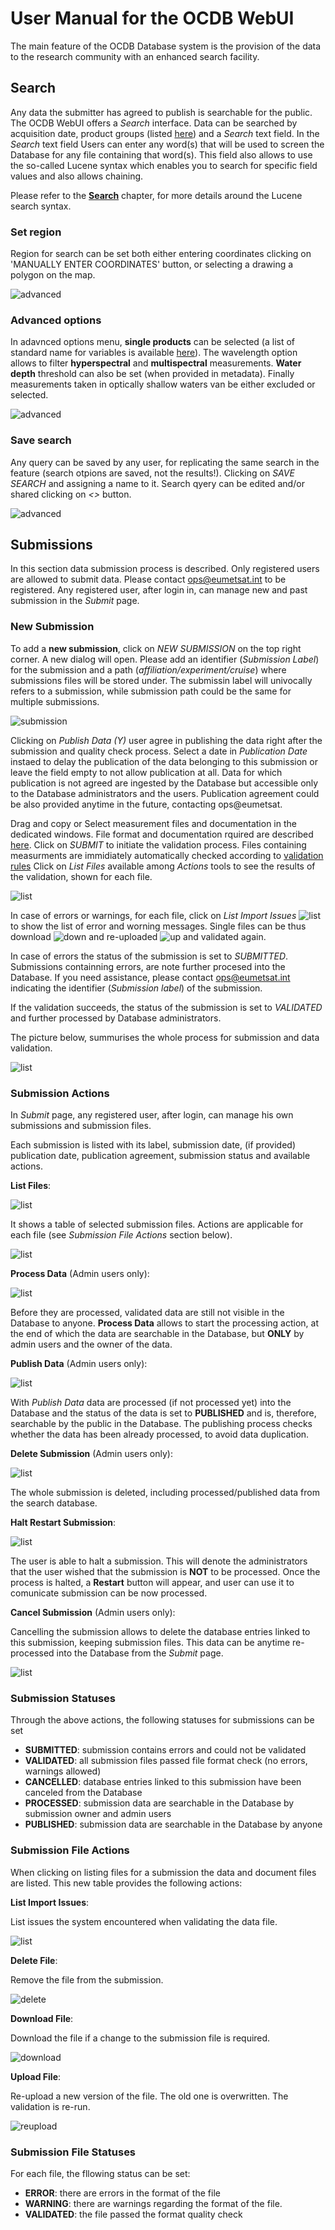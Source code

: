 # User Manual for the OCDB WebUI

The main feature of the OCDB Database system is the provision of the data to the research community with an enhanced search facility. 


## Search

Any data the submitter has agreed to publish is searchable for the public. 
The OCDB WebUI offers a _Search_ interface. 
Data can be searched by acquisition date, product groups (listed [here](ocdb-search.md#groups)) and a _Search_ text field. In the _Search_ text field Users can enter any word(s) that will be used to screen the Database for any file containing that word(s). This field also allows to use the so-called Lucene syntax which enables you to search for specific field values and also allows chaining.

Please refer to the [__Search__](ocdb-search.md) chapter, for more details around the Lucene search syntax.

### Set region
Region for search can be set both either entering coordinates clicking on 'MANUALLY ENTER COORDINATES' button, or selecting a drawing a polygon on the map.

![advanced](docs/source/static/webui/select_region.png)

### Advanced options

In adavnced options menu, __single products__ can be selected (a list of standard name for variables is available [here](ocdb-standard-field-unit.md)). The wavelength option allows to filter __hyperspectral__ and __multispectral__ measurements. __Water depth__ threshold can also be set (when provided in metadata). Finally measurements taken in optically shallow waters van be either excluded or selected. 

![advanced](docs/source/static/webui/advanced_options.png)

### Save search
Any query can be saved by any user, for replicating the same search in the feature (search otpions are saved, not the results!). Clicking on _SAVE SEARCH_ and assigning a name to it. Search qyery can be edited and/or shared clicking on _<>_ button.

![advanced](docs/source/static/webui/save_search.png)

## Submissions

In this section data submission process is described.
Only registered users are allowed to submit data. Please contact ops@eumetsat.int to be registered. 
Any registered user, after login in, can manage new and past submission in the _Submit_ page.

### New Submission

To add a __new submission__, click on _NEW SUBMISSION_ on the top right corner.
A new dialog will open. Please add an identifier (_Submission Label_) for the submission and a path (_affiliation/experiment/cruise_)
where submissions files will be stored under. The submissin label will univocally refers to a submission, while submission path could be the same for multiple submissions.

![submission](docs/source/static/webui/submission_dialog.png)

Clicking on _Publish Data (Y)_ user agree in publishing the data right after the submission and quality check process. 
Select a date in _Publication Date_ instaed to delay the publication of the data belonging to this submission or leave the field empty to not allow publication at all.
Data for which publication is not agreed are ingested by the Database but accessible only to the Database administrators and the users. Publication agreement could be also provided anytime in the future, contacting ops@eumetsat.

Drag and copy or Select measurement files and documentation in the dedicated windows. File format and documentation rquired are described [here](ocdb-submission-format.md).
Click on _SUBMIT_ to initiate the validation process.
Files containing measurments are immidiately automatically checked according to [validation rules](ocdb-validation-rules.md)
Click on _List Files_ available among _Actions_ tools to see the results of the validation, shown for each file.

![list](docs/source/static/webui/list_ex.png)

In case of errors or warnings, for each file, click on _List Import Issues_ ![list](docs/source/static/webui/list.png) to show the list of error and worning messages.
Single files can be thus download ![down](docs/source/static/webui/download.png) and re-uploaded ![up](docs/source/static/webui/upload.png) and validated again.

In case of errors the status of the submission is set to _SUBMITTED_. Submissions containning errors, are note further procesed into the Database. If you need assistance, please contact ops@eumetsat.int indicating the identifier (_Submission label_) of the submission. 

If the validation succeeds, the status of the submission is set to _VALIDATED_ and further processed by Database administrators.

The picture below, summurises the whole process for submission and data validation.

![list](docs/source/static/webui/submission_process.png)

### Submission Actions 
In _Submit_ page, any registered user, after login, can manage his own submissions and submission files.

Each submission is listed with its label, submission date, (if provided) publication date, publication agreement, submission status and available actions.

__List Files__: 

![list](docs/source/static/webui/list.png)

It shows a table of selected submission files. Actions are applicable for each file (see _Submission File Actions_ section below).

![list](docs/source/static/webui/list_ex.png)

__Process Data__ (Admin users only):

![list](docs/source/static/webui/process.png)

Before they are processed, validated data are still not visible in the Database to anyone. __Process Data__ allows to start the processing action, at the end of which the data are searchable in the Database, but __ONLY__ by admin users and the owner of the data. 

__Publish Data__ (Admin users only):

![list](docs/source/static/webui/publish.png)

With _Publish Data_ data are processed (if not processed yet) into the Database and the status of the data is set to __PUBLISHED__ and is, therefore, searchable by the public in the Database. The publishing process checks whether the data has been already processed, to avoid data duplication.

__Delete Submission__ (Admin users only):

![list](docs/source/static/webui/delete.png)

The whole submission is deleted, including processed/published data from the search database.
 
__Halt Restart Submission__:

![list](docs/source/static/webui/play.png)

The user is able to halt a submission. This will denote the administrators that the user wished that the submission is __NOT__ to be processed. Once the process is halted, a __Restart__ button will appear, and user can use it to comunicate submission can be now processed.

__Cancel Submission__ (Admin users only):

Cancelling the submission allows to delete the database entries linked to this submission, keeping submission files.
This data can be anytime re-processed into the Database from the _Submit_ page.

![list](docs/source/static/webui/cancel.png)

### Submission Statuses

Through the above actions, the following statuses for submissions can be set

- __SUBMITTED__: submission contains errors and could not be validated
- __VALIDATED__: all submission files passed file format check (no errors, warnings allowed)
- __CANCELLED__: database entries linked to this submission have been canceled from the Database
- __PROCESSED__: submission data are searchable in the Database by submission owner and admin users
- __PUBLISHED__: submission data are searchable in the Database by anyone

### Submission File Actions

When clicking on listing files for a submission the data and document
files are listed. This new table provides the following actions:

__List Import Issues__:

List issues the system encountered when validating the data file.

![list](static/webui/list.png)

__Delete File__:

Remove the file from the submission.

![delete](static/webui/delete.png)

__Download File__:

Download the file if a change to the submission file is required.

![download](static/webui/download.png)


__Upload File__:

Re-upload a new version of the file. The old one is overwritten. The validation is re-run.

![reupload](static/webui/upload.png)


### Submission File Statuses

For each file, the fllowing status can be set:

- __ERROR__: there are errors in the format of the file
- __WARNING__: there are warnings regarding the format of the file. 
- __VALIDATED__: the file passed the format quality check


